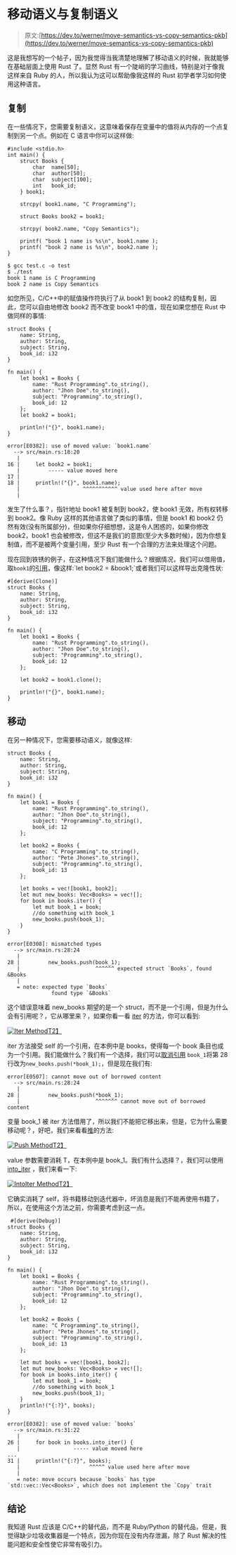 # 移动语义与复制语义

> 原文:[https://dev.to/werner/move-semantics-vs-copy-semantics-pkb](https://dev.to/werner/move-semantics-vs-copy-semantics-pkb)

这是我想写的一个帖子，因为我觉得当我清楚地理解了移动语义的时候，我就能够在基础层面上使用 Rust 了。显然 Rust 有一个陡峭的学习曲线，特别是对于像我这样来自 Ruby 的人，所以我认为这可以帮助像我这样的 Rust 初学者学习如何使用这种语言。

## [](#copy)**复制**

在一些情况下，您需要复制语义，这意味着保存在变量中的值将从内存的一个点复制到另一个点。例如在 C 语言中你可以这样做:

```
#include <stdio.h> 
int main() {
    struct Books {
        char  name[50];
        char  author[50];
        char  subject[100];
        int   book_id;
    } book1;

    strcpy( book1.name, "C Programming");

    struct Books book2 = book1;

    strcpy( book2.name, "Copy Semantics");

    printf( "book 1 name is %s\n", book1.name );
    printf( "book 2 name is %s\n", book2.name );
} 
```

```
$ gcc test.c -o test
$ ./test
book 1 name is C Programming
book 2 name is Copy Semantics 
```

如您所见，C/C++中的赋值操作符执行了从 book1 到 book2 的结构复制，因此，您可以自由地修改 book2 而不改变 book1 中的值，现在如果您想在 Rust 中做同样的事情:

```
struct Books {
    name: String,
    author: String,
    subject: String,
    book_id: i32
}

fn main() {
    let book1 = Books { 
        name: "Rust Programming".to_string(),
        author: "Jhon Doe".to_string(),
        subject: "Programming".to_string(),
        book_id: 12
    };
    let book2 = book1;

    println!("{}", book1.name);
} 
```

```
error[E0382]: use of moved value: `book1.name`
  --> src/main.rs:18:20
   |
16 |     let book2 = book1;
   |         ----- value moved here
17 |     
18 |     println!("{}", book1.name);
   |                    ^^^^^^^^^^^ value used here after move
   | 
```

发生了什么事？，指针地址 book1 被复制到 book2，使 book1 无效，所有权转移到 book2。像 Ruby 这样的其他语言做了类似的事情，但是 book1 和 book2 仍然有效(没有所属部分)，但如果你仔细想想，这是令人困惑的，如果你修改 book2，book1 也会被修改，但这不是我们的意图(至少大多数时候)，因为你想复制值，而不是被两个变量引用，至少 Rust 有一个合理的方法来处理这个问题。

现在回到铁锈的例子，在这种情况下我们能做什么？根据情况，我们可以借用值，取`book1`的[引用](https://en.wikipedia.org/wiki/Reference_(computer_science))，像这样:`let book2 = &book1;`或者我们可以这样导出克隆性状:

```
#[derive(Clone)]
struct Books {
    name: String,
    author: String,
    subject: String,
    book_id: i32
}

fn main() {
    let book1 = Books { 
        name: "Rust Programming".to_string(),
        author: "Jhon Doe".to_string(),
        subject: "Programming".to_string(),
        book_id: 12
    };

    let book2 = book1.clone();

    println!("{}", book1.name);
} 
```

## [](#move)**移动**

在另一种情况下，您需要移动语义，就像这样:

```
struct Books {
    name: String,
    author: String,
    subject: String,
    book_id: i32
}

fn main() {
    let book1 = Books { 
        name: "Rust Programming".to_string(),
        author: "Jhon Doe".to_string(),
        subject: "Programming".to_string(),
        book_id: 12
    };

    let book2 = Books { 
        name: "C Programming".to_string(),
        author: "Pete Jhones".to_string(),
        subject: "Programming".to_string(),
        book_id: 13
    };

    let books = vec![book1, book2];
    let mut new_books: Vec<Books> = vec![];
    for book in books.iter() {
        let mut book_1 = book;
        //do something with book_1
        new_books.push(book_1);
    }
} 
```

```
error[E0308]: mismatched types
  --> src/main.rs:28:24
   |
28 |         new_books.push(book_1);
   |                        ^^^^^^ expected struct `Books`, found &Books
   |
   = note: expected type `Books`
              found type `&Books` 
```

这个错误意味着 new_books 期望的是一个 struct，而不是一个引用，但是为什么会有引用呢？，它从哪里来？，如果你看一看 [iter](https://doc.rust-lang.org/std/vec/struct.Vec.html#method.iter) 的方法，你可以看到:

[![Iter Method](../Images/3c8b05a9b647e1f0abc8914bcdb26de5.png)T2】](https://res.cloudinary.com/practicaldev/image/fetch/s--ditm3kc1--/c_limit%2Cf_auto%2Cfl_progressive%2Cq_auto%2Cw_880/https://werner.github.io/assets/iter_method.png)

iter 方法接受 self 的一个引用，在本例中是 books，使得每一个 book 条目也成为一个引用。我们能做什么？我们有一个选择，我们可以[取消引用](https://en.wikipedia.org/wiki/Dereference_operator) `book_1`将第 28 行改为`new_books.push(*book_1);`，但是现在我们有:

```
error[E0507]: cannot move out of borrowed content
  --> src/main.rs:28:24
   |
28 |         new_books.push(*book_1);
   |                        ^^^^^^^ cannot move out of borrowed content 
```

变量 book_1 被 iter 方法借用了，所以我们不能把它移出来，但是，它为什么需要移动呢？，好吧，我们来看看[推](https://doc.rust-lang.org/std/vec/struct.Vec.html#method.push)的方法:

[![Push Method](../Images/23efb1ac1949a8581bc5e491f9cd8946.png)T2】](https://res.cloudinary.com/practicaldev/image/fetch/s--3hr_fZNB--/c_limit%2Cf_auto%2Cfl_progressive%2Cq_auto%2Cw_880/https://werner.github.io/assets/push_method.png)

value 参数需要消耗 T，在本例中是 book_1。我们有什么选择？，我们可以使用 [into_iter](https://doc.rust-lang.org/std/iter/trait.IntoIterator.html#tymethod.into_iter) ，我们来看一下:

[![IntoIter Method](../Images/874da0bda581ab96362d7d5430fff5ca.png)T2】](https://res.cloudinary.com/practicaldev/image/fetch/s--JV86vflP--/c_limit%2Cf_auto%2Cfl_progressive%2Cq_auto%2Cw_880/https://werner.github.io/assets/into_iter_method.png)

它确实消耗了 self，将书籍移动到迭代器中，坏消息是我们不能再使用书籍了，所以，在使用这个方法之前，你需要考虑到这一点。

```
 #[derive(Debug)]
struct Books {
    name: String,
    author: String,
    subject: String,
    book_id: i32
}

fn main() {
    let book1 = Books { 
        name: "Rust Programming".to_string(),
        author: "Jhon Doe".to_string(),
        subject: "Programming".to_string(),
        book_id: 12
    };

    let book2 = Books { 
        name: "C Programming".to_string(),
        author: "Pete Jhones".to_string(),
        subject: "Programming".to_string(),
        book_id: 13
    };

    let mut books = vec![book1, book2];
    let mut new_books: Vec<Books> = vec![];
    for book in books.into_iter() {
        let mut book_1 = book;
        //do something with book_1
        new_books.push(book_1);
    }
    println!("{:?}", books);
} 
```

```
error[E0382]: use of moved value: `books`
  --> src/main.rs:31:22
   |
26 |     for book in books.into_iter() {
   |                 ----- value moved here
...
31 |     println!("{:?}", books);
   |                      ^^^^^ value used here after move
   |
   = note: move occurs because `books` has type `std::vec::Vec<Books>`, which does not implement the `Copy` trait 
```

## [](#conclusion)结论

我知道 Rust 应该是 C/C++的替代品，而不是 Ruby/Python 的替代品，但是，我觉得缺少垃圾收集器是一个特点，因为你现在没有内存泄漏，除了 Rust 解决的性能问题和安全性使它非常有吸引力。
